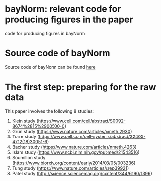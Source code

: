 # bayNorm: relevant code for producing figures in the paper
code for producing figures in bayNorm


# Source code of bayNorm
Source code of bayNorm can be found [here](https://github.com/WT215/bayNorm)


# The first step: preparing for the raw data
This paper involves the following 8 studies:

1. Klein study (https://www.cell.com/cell/abstract/S0092-8674%2815%2900500-0)
2. Grün study (https://www.nature.com/articles/nmeth.2930)
3. Torre study (https://www.cell.com/cell-systems/abstract/S2405-4712(18)30051-6)
4. Bacher study (https://www.nature.com/articles/nmeth.4263)
5. Islam study (https://www.ncbi.nlm.nih.gov/pubmed/21543516)
6. Soumillon study (https://www.biorxiv.org/content/early/2014/03/05/003236)
7. Tung study (https://www.nature.com/articles/srep39921)
8. Patel study (http://science.sciencemag.org/content/344/6190/1396)














